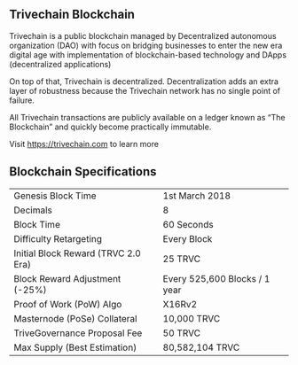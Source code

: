 ## Trivechain Blockchain
Trivechain is a public blockchain managed by Decentralized autonomous organization (DAO) with focus on bridging businesses to enter the new era digital age with implementation of blockchain-based technology and DApps (decentralized applications)

On top of that, Trivechain is decentralized. Decentralization adds an extra layer of robustness because the Trivechain network has no single point of failure.

All Trivechain transactions are publicly available on a ledger known as “The Blockchain” and quickly become practically immutable.

Visit https://trivechain.com to learn more

## Blockchain Specifications
<table>
<tr><td>Genesis Block Time</td><td>1st March 2018</td></tr>
<tr><td>Decimals</td><td>8</td></tr>
<tr><td>Block Time</td><td>60 Seconds</td></tr>
<tr><td>Difficulty Retargeting</td><td>Every Block</td></tr>
<tr><td>Initial Block Reward (TRVC 2.0 Era)</td><td>25 TRVC</td></tr>
<tr><td>Block Reward Adjustment (-25%)</td><td>Every 525,600 Blocks / 1 year</td></tr>
<tr><td>Proof of Work (PoW) Algo</td><td>X16Rv2</td></tr>
<tr><td>Masternode (PoSe) Collateral</td><td>10,000 TRVC</td></tr>
<tr><td>TriveGovernance Proposal Fee</td><td>50 TRVC</td></tr>
<tr><td>Max Supply (Best Estimation)</td><td>80,582,104 TRVC</td></tr>
</table>